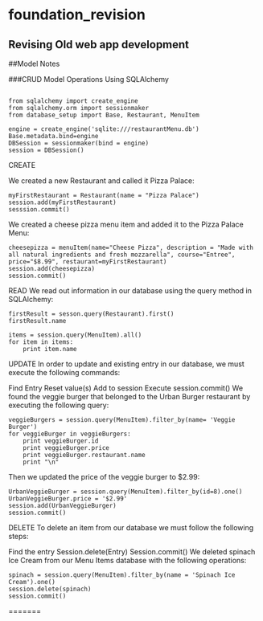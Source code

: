 # foundation_revision
Revising Old web app development
-----------------------------------------------------------------

##Model Notes


###CRUD Model Operations Using SQLAlchemy

```

from sqlalchemy import create_engine
from sqlalchemy.orm import sessionmaker
from database_setup import Base, Restaurant, MenuItem

engine = create_engine('sqlite:///restaurantMenu.db')
Base.metadata.bind=engine
DBSession = sessionmaker(bind = engine)
session = DBSession()
```

CREATE

We created a new Restaurant and called it Pizza Palace:
```
myFirstRestaurant = Restaurant(name = "Pizza Palace")
session.add(myFirstRestaurant)
sesssion.commit()
```

We created a cheese pizza menu item and added it to the Pizza Palace Menu:
```
cheesepizza = menuItem(name="Cheese Pizza", description = "Made with all natural ingredients and fresh mozzarella", course="Entree", price="$8.99", restaurant=myFirstRestaurant)
session.add(cheesepizza)
session.commit()
```

READ
We read out information in our database using the query method in SQLAlchemy:

```
firstResult = sesson.query(Restaurant).first()
firstResult.name

items = session.query(MenuItem).all()
for item in items:
    print item.name
```

UPDATE
In order to update and existing entry in our database, we must execute the following commands:

Find Entry
Reset value(s)
Add to session
Execute session.commit()
We found the veggie burger that belonged to the Urban Burger restaurant by executing the following query:

```
veggieBurgers = session.query(MenuItem).filter_by(name= 'Veggie Burger')
for veggieBurger in veggieBurgers:
    print veggieBurger.id
    print veggieBurger.price
    print veggieBurger.restaurant.name
    print "\n"
```

Then we updated the price of the veggie burger to $2.99:

```
UrbanVeggieBurger = session.query(MenuItem).filter_by(id=8).one()
UrbanVeggieBurger.price = '$2.99'
session.add(UrbanVeggieBurger)
session.commit()
```

DELETE
To delete an item from our database we must follow the following steps:

Find the entry
Session.delete(Entry)
Session.commit()
We deleted spinach Ice Cream from our Menu Items database with the following operations:

```
spinach = session.query(MenuItem).filter_by(name = 'Spinach Ice Cream').one()
session.delete(spinach)
session.commit()
```
=======